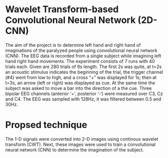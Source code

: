 # Wavelet Transform-based Convolutional Neural Network (2D-CNN)
The aim of the project is to determine left hand and right hand of imaginations of the paralyzed people using convolutional neural network (CNN).
The EEG data is recorded from a single subject while imagining left hand right hand movements. The experiment consists of 7 runs with 40 trials each. Given are 280 trials of 9s length. The first 2s was quite, at t=2s an acoustic stimulus indicates the beginning of the trial, the trigger channel (#4) went from low to high, and a cross “+” was displayed for 1s; then at t=3s, an arrow (left or right) was displayed as cue. At the same time the subject was asked to move a bar into the direction of a the cue. Three bipolar EEG channels (anterior ‘+’, posterior ‘-‘) were measured over C3, Cz and C4. The EEG was sampled with 128Hz, it was filtered between 0.5 and 30Hz.

# Propsed technique 
The 1-D signals were converted into 2-D images using continous wavelet transform (CWT). Next, these images were used to train a convolutional neural network (CNN) to determine the imagination of the subject.

